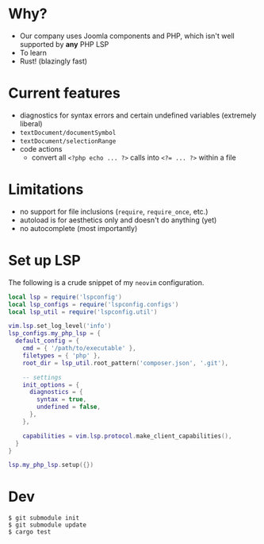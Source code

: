 # Why?

- Our company uses Joomla components and PHP, which isn't well supported by **any** PHP LSP
- To learn
- Rust! (blazingly fast)

# Current features

- diagnostics for syntax errors and certain undefined variables (extremely liberal)
- `textDocument/documentSymbol`
- `textDocument/selectionRange`
- code actions
    - convert all `<?php echo ... ?>` calls into `<?= ... ?>` within a file

# Limitations

- no support for file inclusions (`require`, `require_once`, etc.)
- autoload is for aesthetics only and doesn't do anything (yet)
- no autocomplete (most importantly)

# Set up LSP

The following is a crude snippet of my `neovim` configuration.

```lua
local lsp = require('lspconfig')
local lsp_configs = require('lspconfig.configs')
local lsp_util = require('lspconfig.util')

vim.lsp.set_log_level('info')
lsp_configs.my_php_lsp = {
  default_config = {
    cmd = { '/path/to/executable' },
    filetypes = { 'php' },
    root_dir = lsp_util.root_pattern('composer.json', '.git'),

    -- settings
    init_options = {
      diagnostics = {
        syntax = true,
        undefined = false,
      },
    },

    capabilities = vim.lsp.protocol.make_client_capabilities(),
  }
}

lsp.my_php_lsp.setup({})
```

# Dev

```console
$ git submodule init
$ git submodule update
$ cargo test
```
